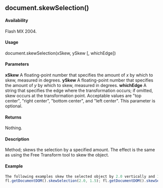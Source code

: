 ## document.skewSelection()

#### Availability

Flash MX 2004.

#### Usage

document.skewSelection(xSkew, ySkew \[, whichEdge\])

#### Parameters

**xSkew** A floating-point number that specifies the amount of *x* by which to skew, measured in degrees.
**ySkew** A floating-point number that specifies the amount of *y* by which to skew, measured in degrees.
**whichEdge** A string that specifies the edge where the transformation occurs; if omitted, skew occurs at the transformation point. Acceptable values are "top center", "right center", "bottom center", and "left center". This parameter is optional.

#### Returns

Nothing.

#### Description

Method; skews the selection by a specified amount. The effect is the same as using the Free Transform tool to skew the object.

#### Example

```javascript
The following examples skew the selected object by 2.0 vertically and 1.5 horizontally. The second example transforms the object at the top center edge:
fl.getDocumentDOM().skewSelection(2.0, 1.5); fl.getDocumentDOM().skewSelection(2.0, 1.5, "top center");

```